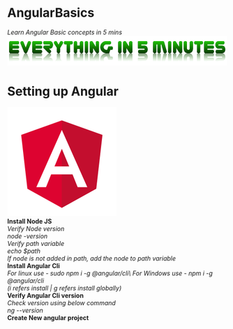 # AngularBasics
*Learn Angular Basic concepts in 5 mins*
![Everything in 5 min](assets/everythingin5mins.png)
# Setting up Angular
![Angular](assets/angular.png)\
**Install Node JS**\
*Verify Node version\
node -version\
Verify path variable\
echo $path\
If node is not added in path, add the node to path variable*\
**Install Angular Cli**\
*For linux use - sudo npm i -g @angular/cli\ 
For Windows use - npm i -g @angular/cli\
(i refers install | g refers install globally)*\
**Verify Angular Cli version**\
*Check version using below command\
ng --version*\
**Create New angular project**
